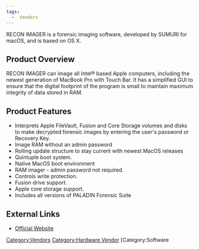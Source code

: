 ```yaml
---
tags:
  -  Vendors
---
```

RECON IMAGER is a forensic imaging software, developed by SUMURI for
macOS, and is based on OS X.

## Product Overview

RECON IMAGER can image all Intel® based Apple computers, including the
newest generation of MacBook Pro with Touch Bar. It has a simplified GUI
to ensure that the digital footprint of the program is small to maintain
maximum integrity of data stored in RAM.

## Product Features

- Interprets Apple FileVault, Fusion and Core Storage volumes and disks
  to make decrypted forensic images by entering the user's password or
  Recovery Key.
- Image RAM without an admin password
- Rolling update structure to stay current with newest MacOS releases
- Quintuple boot system.
- Native MacOS boot environment
- RAM imager - admin password not required.
- Controls write protection.
- Fusion drive support.
- Apple core storage support.
- Includes all versions of PALADIN Forensic Suite

## External Links

- [Official Website](https://sumuri.com/software/recon-imager/)

[Category:Vendors](category:vendors.md) [Category:Hardware
Vendor](category:hardware_vendor.md) [Category:Software
